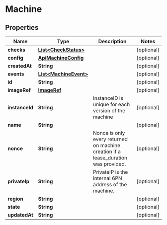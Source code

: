 

# Machine


## Properties

| Name | Type | Description | Notes |
|------------ | ------------- | ------------- | -------------|
|**checks** | [**List&lt;CheckStatus&gt;**](CheckStatus.md) |  |  [optional] |
|**config** | [**ApiMachineConfig**](ApiMachineConfig.md) |  |  [optional] |
|**createdAt** | **String** |  |  [optional] |
|**events** | [**List&lt;MachineEvent&gt;**](MachineEvent.md) |  |  [optional] |
|**id** | **String** |  |  [optional] |
|**imageRef** | [**ImageRef**](ImageRef.md) |  |  [optional] |
|**instanceId** | **String** | InstanceID is unique for each version of the machine |  [optional] |
|**name** | **String** |  |  [optional] |
|**nonce** | **String** | Nonce is only every returned on machine creation if a lease_duration was provided. |  [optional] |
|**privateIp** | **String** | PrivateIP is the internal 6PN address of the machine. |  [optional] |
|**region** | **String** |  |  [optional] |
|**state** | **String** |  |  [optional] |
|**updatedAt** | **String** |  |  [optional] |



